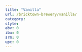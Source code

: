 ```yaml
---
title: "Vanilla"
url: /bricktown-brewery/vanilla/
category: 
style: 
abv: 0
ibu: 0
srm: 0
upc: 0
---
```


